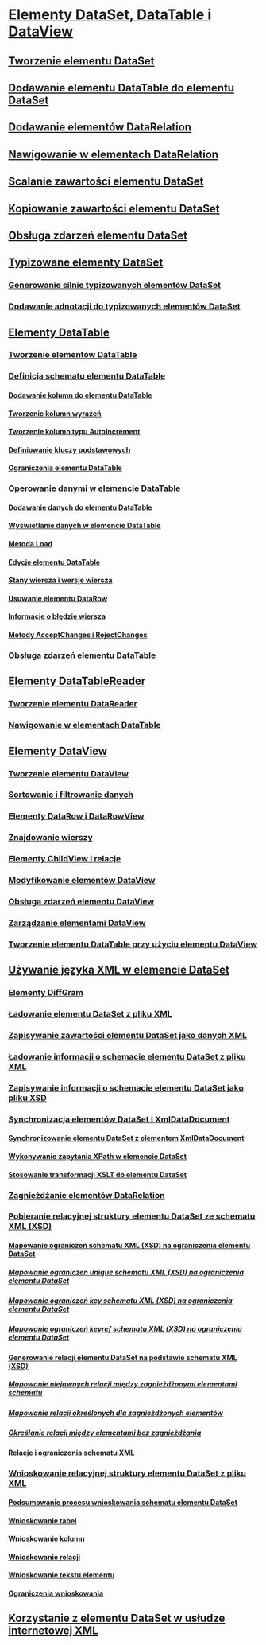 # [Elementy DataSet, DataTable i DataView](index.md)
## [Tworzenie elementu DataSet](creating-a-dataset.md)
## [Dodawanie elementu DataTable do elementu DataSet](adding-a-datatable-to-a-dataset.md)
## [Dodawanie elementów DataRelation](adding-datarelations.md)
## [Nawigowanie w elementach DataRelation](navigating-datarelations.md)
## [Scalanie zawartości elementu DataSet](merging-dataset-contents.md)
## [Kopiowanie zawartości elementu DataSet](copying-dataset-contents.md)
## [Obsługa zdarzeń elementu DataSet](handling-dataset-events.md)
## [Typizowane elementy DataSet](typed-datasets.md)
### [Generowanie silnie typizowanych elementów DataSet](generating-strongly-typed-datasets.md)
### [Dodawanie adnotacji do typizowanych elementów DataSet](annotating-typed-datasets.md)
## [Elementy DataTable](datatables.md)
### [Tworzenie elementów DataTable](creating-a-datatable.md)
### [Definicja schematu elementu DataTable](datatable-schema-definition.md)
#### [Dodawanie kolumn do elementu DataTable](adding-columns-to-a-datatable.md)
#### [Tworzenie kolumn wyrażeń](creating-expression-columns.md)
#### [Tworzenie kolumn typu AutoIncrement](creating-autoincrement-columns.md)
#### [Definiowanie kluczy podstawowych](defining-primary-keys.md)
#### [Ograniczenia elementu DataTable](datatable-constraints.md)
### [Operowanie danymi w elemencie DataTable](manipulating-data-in-a-datatable.md)
#### [Dodawanie danych do elementu DataTable](adding-data-to-a-datatable.md)
#### [Wyświetlanie danych w elemencie DataTable](viewing-data-in-a-datatable.md)
#### [Metoda Load](the-load-method.md)
#### [Edycje elementu DataTable](datatable-edits.md)
#### [Stany wiersza i wersje wiersza](row-states-and-row-versions.md)
#### [Usuwanie elementu DataRow](datarow-deletion.md)
#### [Informacje o błędzie wiersza](row-error-information.md)
#### [Metody AcceptChanges i RejectChanges](acceptchanges-and-rejectchanges.md)
### [Obsługa zdarzeń elementu DataTable](handling-datatable-events.md)
## [Elementy DataTableReader](datatablereaders.md)
### [Tworzenie elementu DataReader](creating-a-datareader.md)
### [Nawigowanie w elementach DataTable](navigating-datatables.md)
## [Elementy DataView](dataviews.md)
### [Tworzenie elementu DataView](creating-a-dataview.md)
### [Sortowanie i filtrowanie danych](sorting-and-filtering-data.md)
### [Elementy DataRow i DataRowView](datarows-and-datarowviews.md)
### [Znajdowanie wierszy](finding-rows.md)
### [Elementy ChildView i relacje](childviews-and-relations.md)
### [Modyfikowanie elementów DataView](modifying-dataviews.md)
### [Obsługa zdarzeń elementu DataView](handling-dataview-events.md)
### [Zarządzanie elementami DataView](managing-dataviews.md)
### [Tworzenie elementu DataTable przy użyciu elementu DataView](creating-a-datatable-from-a-dataview.md)
## [Używanie języka XML w elemencie DataSet](using-xml-in-a-dataset.md)
### [Elementy DiffGram](diffgrams.md)
### [Ładowanie elementu DataSet z pliku XML](loading-a-dataset-from-xml.md)
### [Zapisywanie zawartości elementu DataSet jako danych XML](writing-dataset-contents-as-xml-data.md)
### [Ładowanie informacji o schemacie elementu DataSet z pliku XML](loading-dataset-schema-information-from-xml.md)
### [Zapisywanie informacji o schemacie elementu DataSet jako pliku XSD](writing-dataset-schema-information-as-xsd.md)
### [Synchronizacja elementów DataSet i XmlDataDocument](dataset-and-xmldatadocument-synchronization.md)
#### [Synchronizowanie elementu DataSet z elementem XmlDataDocument](synchronizing-a-dataset-with-an-xmldatadocument.md)
#### [Wykonywanie zapytania XPath w elemencie DataSet](performing-an-xpath-query-on-a-dataset.md)
#### [Stosowanie transformacji XSLT do elementu DataSet](applying-an-xslt-transform-to-a-dataset.md)
### [Zagnieżdżanie elementów DataRelation](nesting-datarelations.md)
### [Pobieranie relacyjnej struktury elementu DataSet ze schematu XML (XSD)](deriving-dataset-relational-structure-from-xml-schema-xsd.md)
#### [Mapowanie ograniczeń schematu XML (XSD) na ograniczenia elementu DataSet](mapping-xml-schema-xsd-constraints-to-dataset-constraints.md)
##### [Mapowanie ograniczeń unique schematu XML (XSD) na ograniczenia elementu DataSet](map-unique-xml-schema-xsd-constraints-to-dataset-constraints.md)
##### [Mapowanie ograniczeń key schematu XML (XSD) na ograniczenia elementu DataSet](map-key-xml-schema-xsd-constraints-to-dataset-constraints.md)
##### [Mapowanie ograniczeń keyref schematu XML (XSD) na ograniczenia elementu DataSet](map-keyref-xml-schema-xsd-constraints-to-dataset-constraints.md)
#### [Generowanie relacji elementu DataSet na podstawie schematu XML (XSD)](generating-dataset-relations-from-xml-schema-xsd.md)
##### [Mapowanie niejawnych relacji między zagnieżdżonymi elementami schematu](map-implicit-relations-between-nested-schema-elements.md)
##### [Mapowanie relacji określonych dla zagnieżdżonych elementów](map-relations-specified-for-nested-elements.md)
##### [Określanie relacji między elementami bez zagnieżdżania](specify-relations-between-elements-with-no-nesting.md)
#### [Relacje i ograniczenia schematu XML](xml-schema-constraints-and-relationships.md)
### [Wnioskowanie relacyjnej struktury elementu DataSet z pliku XML](inferring-dataset-relational-structure-from-xml.md)
#### [Podsumowanie procesu wnioskowania schematu elementu DataSet](summary-of-the-dataset-schema-inference-process.md)
#### [Wnioskowanie tabel](inferring-tables.md)
#### [Wnioskowanie kolumn](inferring-columns.md)
#### [Wnioskowanie relacji](inferring-relationships.md)
#### [Wnioskowanie tekstu elementu](inferring-element-text.md)
#### [Ograniczenia wnioskowania](inference-limitations.md)
## [Korzystanie z elementu DataSet w usłudze internetowej XML](consuming-a-dataset-from-an-xml-web-service.md)
